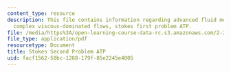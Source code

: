 ```yaml
---
content_type: resource
description: This file contains information regarding advanced fluid mechanics more
  complex viscous-dominated flows, stokes first problem ATP.
file: /media/https%3A/open-learning-course-data-rc.s3.amazonaws.com/2-25-advanced-fluid-mechanics-fall-2013/facf156250bc1288179f85e2245e4005_MIT2_25F13_ProblemStokes2.pdf
file_type: application/pdf
resourcetype: Document
title: Stokes Second Problem ATP
uid: facf1562-50bc-1288-179f-85e2245e4005
---
```


